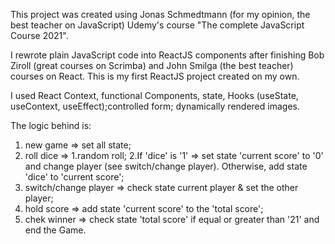 This project was created using Jonas Schmedtmann (for my opinion, the best teacher on JavaScript) Udemy's course "The complete JavaScript Course 2021".

I rewrote plain JavaScript code into ReactJS components after finishing Bob Ziroll (great courses on Scrimba) and John Smilga (the best teacher) courses on React. This is my first ReactJS project created on my own.

I used React Context, functional Components, state, Hooks (useState, useContext, useEffect);controlled form; dynamically rendered images.

The logic behind is:

1. new game => set all state;
2. roll dice => 1.random roll; 2.If 'dice' is '1' => set state 'current score' to '0' and change player (see switch/change player). Otherwise, add state 'dice' to 'current score';
3. switch/change player => check state current player & set the other player;
4. hold score => add state 'current score' to the 'total score';
5. chek winner => check state 'total score' if equal or greater than '21' and end the Game.
